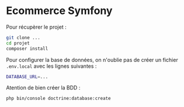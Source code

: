 # Ecommerce Symfony

Pour récupèrer le projet :

```bash
git clone ...
cd projet
composer install
```

Pour configurer la base de données, on n'oublie pas
de créer un fichier `.env.local` avec les lignes
suivantes :

```bash
DATABASE_URL=...
```

Atention de bien créer la BDD :

```bash
php bin/console doctrine:database:create
```